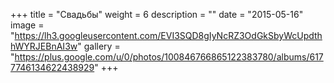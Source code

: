 +++
title = "Свадьбы"
weight = 6
description = ""
date = "2015-05-16"
image = "https://lh3.googleusercontent.com/EVI3SQD8gIyNcRZ3OdGkSbyWcUpdthhWYRJEBnAI3w"
gallery = "https://plus.google.com/u/0/photos/100846766865122383780/albums/6177746134622438929"
+++
